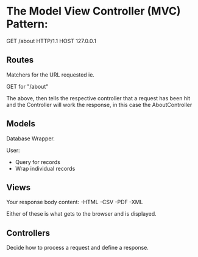 # The Model View Controller (MVC) Pattern:

GET /about
HTTP/1.1
HOST 127.0.0.1

## Routes
Matchers for the URL requested ie.

GET for "/about"

The above, then tells the respective controller that a request has been hit and the Controller will work the response, in this case the AboutController

## Models
Database Wrapper.

User:
- Query for records
- Wrap individual records

## Views
Your response body content:
-HTML
-CSV
-PDF
-XML

Either of these is what gets to the browser and is displayed.

## Controllers
Decide how to process a request and define a response.
